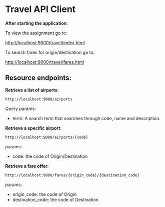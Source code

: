 Travel API Client 
=================

**After starting the application**:

To view the assignment go to:

[http://localhost:9000/travel/index.html](http://localhost:9000/travel/index.html)

To search fares for origin/destination go to:

[http://localhost:9000/travel/fares.html](http://localhost:9000/travel/fares.html)

Resource endpoints:
-------------------

**Retrieve a list of airports**:

`http://localhost:9000/airports`

 Query params:

- term: A search term that searches through code, name and description.

**Retrieve a specific airport**:

`http://localhost:9000/airports/{code}`

 params:

- code: the code  of Origin/Destination

**Retrieve a fare offer**:

`http://localhost:9000/fares/{origin_code}/{destination_code}`

 params:

- origin_code: the code of Origin
- destination_code: the code of Destination
 

